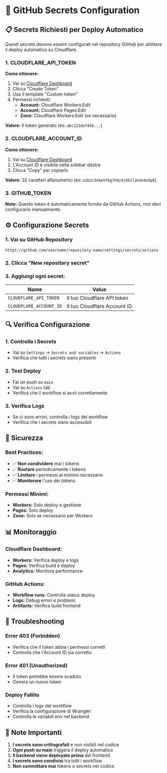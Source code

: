 # 🔐 GitHub Secrets Configuration

## 📋 **Secrets Richiesti per Deploy Automatico**

Questi secrets devono essere configurati nel repository GitHub per abilitare il deploy automatico su Cloudflare.

### **1. CLOUDFLARE_API_TOKEN**

**Come ottenere:**

1. Vai su [Cloudflare Dashboard](https://dash.cloudflare.com/profile/api-tokens)
2. Clicca "Create Token"
3. Usa il template "Custom token"
4. Permessi richiesti:
   - **Account:** Cloudflare Workers:Edit
   - **Account:** Cloudflare Pages:Edit
   - **Zone:** Cloudflare Workers:Edit (se necessario)

**Valore:** Il token generato (es: `abc123def456...`)

### **2. CLOUDFLARE_ACCOUNT_ID**

**Come ottenere:**

1. Vai su [Cloudflare Dashboard](https://dash.cloudflare.com/)
2. L'Account ID è visibile nella sidebar destra
3. Clicca "Copy" per copiarlo

**Valore:** 32 caratteri alfanumerici (es: `a1b2c3d4e5f6g7h8i9j0k1l2m3n4o5p6`)

### **3. GITHUB_TOKEN**

**Note:** Questo token è automaticamente fornito da GitHub Actions, non devi configurarlo manualmente.

## ⚙️ **Configurazione Secrets**

### **1. Vai su GitHub Repository**

```
https://github.com/username/repository-name/settings/secrets/actions
```

### **2. Clicca "New repository secret"**

### **3. Aggiungi ogni secret:**

| Name                    | Value                        |
| ----------------------- | ---------------------------- |
| `CLOUDFLARE_API_TOKEN`  | Il tuo Cloudflare API token  |
| `CLOUDFLARE_ACCOUNT_ID` | Il tuo Cloudflare Account ID |

## 🔍 **Verifica Configurazione**

### **1. Controlla i Secrets**

- Vai su `Settings` → `Secrets and variables` → `Actions`
- Verifica che tutti i secrets siano presenti

### **2. Test Deploy**

- Fai un push su `main`
- Vai su `Actions` tab
- Verifica che il workflow si avvii correttamente

### **3. Verifica Logs**

- Se ci sono errori, controlla i logs del workflow
- Verifica che i secrets siano accessibili

## 🚨 **Sicurezza**

### **Best Practices:**

- ✅ **Non condividere** mai i tokens
- ✅ **Ruotare** periodicamente i tokens
- ✅ **Limitare** i permessi al minimo necessario
- ✅ **Monitorare** l'uso dei tokens

### **Permessi Minimi:**

- **Workers:** Solo deploy e gestione
- **Pages:** Solo deploy
- **Zone:** Solo se necessario per Workers

## 📊 **Monitoraggio**

### **Cloudflare Dashboard:**

- **Workers:** Verifica deploy e logs
- **Pages:** Verifica build e deploy
- **Analytics:** Monitora performance

### **GitHub Actions:**

- **Workflow runs:** Controlla status deploy
- **Logs:** Debug errori e problemi
- **Artifacts:** Verifica build frontend

## 🔧 **Troubleshooting**

### **Error 403 (Forbidden)**

- Verifica che il token abbia i permessi corretti
- Controlla che l'Account ID sia corretto

### **Error 401 (Unauthorized)**

- Il token potrebbe essere scaduto
- Genera un nuovo token

### **Deploy Fallito**

- Controlla i logs del workflow
- Verifica la configurazione di Wrangler
- Controlla le variabili env nel backend

## 📝 **Note Importanti**

1. **I secrets sono crittografati** e non visibili nel codice
2. **Ogni push su main** triggera il deploy automatico
3. **Il backend viene deployato prima** del frontend
4. **I secrets sono condivisi** tra tutti i workflow
5. **Non committare mai** tokens o secrets nel codice
